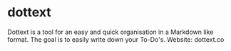 # dottext
Dottext is a tool for an easy and quick organisation in a Markdown like format. The goal is to easily write down your To-Do's. Website: dottext.co
